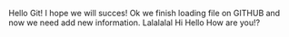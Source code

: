 Hello Git! 
I hope we will succes! 
Ok we finish loading file on GITHUB and now we need add new information. 
Lalalalal Hi Hello How are you!? 
